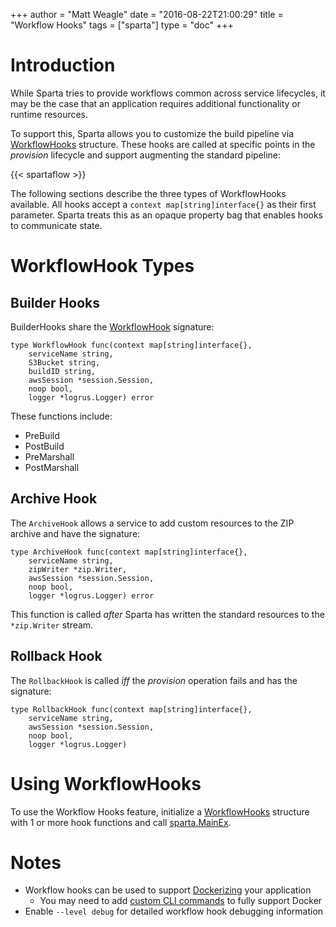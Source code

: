 +++
author = "Matt Weagle"
date = "2016-08-22T21:00:29"
title = "Workflow Hooks"
tags = ["sparta"]
type = "doc"
+++

# Introduction

While Sparta tries to provide workflows common across service lifecycles, it may be the case that an application requires additional functionality or runtime resources.

To support this, Sparta allows you to customize the build pipeline via [WorkflowHooks](https://godoc.org/github.com/mweagle/Sparta#WorkflowHooks) structure.  These hooks are called at specific points in the _provision_ lifecycle and support augmenting the standard pipeline:

{{< spartaflow >}}

The following sections describe the three types of WorkflowHooks available.  All hooks accept a `context map[string]interface{}` as their first parameter.  Sparta treats this as an opaque property bag that enables hooks to communicate state.

# WorkflowHook Types

## Builder Hooks

BuilderHooks share the [WorkflowHook](https://godoc.org/github.com/mweagle/Sparta#WorkflowHook) signature:

```
type WorkflowHook func(context map[string]interface{},
    serviceName string,
    S3Bucket string,
    buildID string,
    awsSession *session.Session,
    noop bool,
    logger *logrus.Logger) error

```

These functions include:

  - PreBuild
  - PostBuild
  - PreMarshall
  - PostMarshall

## Archive Hook

The `ArchiveHook` allows a service to add custom resources to the ZIP archive and have the signature:

```
type ArchiveHook func(context map[string]interface{},
    serviceName string,
    zipWriter *zip.Writer,
    awsSession *session.Session,
    noop bool,
    logger *logrus.Logger) error
```

This function is called _after_ Sparta has written the standard resources to the `*zip.Writer` stream.

## Rollback Hook

The `RollbackHook` is called *iff* the _provision_ operation fails and has the signature:

```
type RollbackHook func(context map[string]interface{},
    serviceName string,
    awsSession *session.Session,
    noop bool,
    logger *logrus.Logger)
```

# Using WorkflowHooks

To use the Workflow Hooks feature, initialize a [WorkflowHooks](https://godoc.org/github.com/mweagle/Sparta#WorkflowHooks) structure with 1 or more hook functions and call [sparta.MainEx](https://godoc.org/github.com/mweagle/Sparta#MainEx).

# Notes

  - Workflow hooks can be used to support [Dockerizing](https://github.com/mweagle/SpartaDocker) your application
    - You may need to add [custom CLI commands](/docs/application/custom_commands) to fully support Docker
  - Enable `--level debug` for detailed workflow hook debugging information